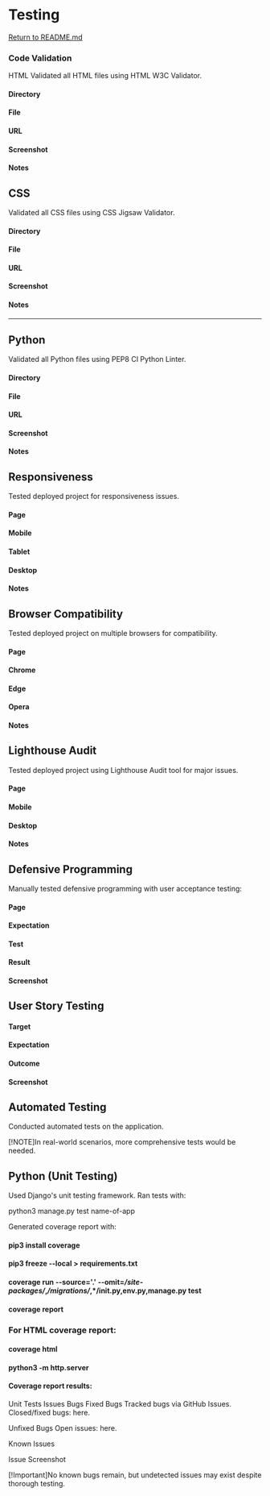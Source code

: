 # Testing

[Return to README.md](README.md)

### Code Validation
HTML
Validated all HTML files using HTML W3C Validator.



#### Directory
#### File
#### URL
#### Screenshot
#### Notes










## CSS
Validated all CSS files using CSS Jigsaw Validator.



#### Directory
#### File
#### URL
#### Screenshot
#### Notes





---




## Python
Validated all Python files using PEP8 CI Python Linter.



#### Directory
#### File
#### URL
#### Screenshot
#### Notes










## Responsiveness
Tested deployed project for responsiveness issues.



#### Page
#### Mobile
#### Tablet
#### Desktop
#### Notes










## Browser Compatibility
Tested deployed project on multiple browsers for compatibility.



#### Page
#### Chrome
#### Edge
#### Opera
#### Notes










## Lighthouse Audit
Tested deployed project using Lighthouse Audit tool for major issues.



#### Page
#### Mobile
#### Desktop
#### Notes









## Defensive Programming
Manually tested defensive programming with user acceptance testing:



#### Page
#### Expectation
#### Test
#### Result
#### Screenshot












## User Story Testing



#### Target
#### Expectation
#### Outcome
#### Screenshot









## Automated Testing
Conducted automated tests on the application.

[!NOTE]In real-world scenarios, more comprehensive tests would be needed.

## Python (Unit Testing)
Used Django's unit testing framework. Ran tests with:

python3 manage.py test name-of-app

Generated coverage report with:

#### pip3 install coverage
#### pip3 freeze --local > requirements.txt
#### coverage run --source='.' --omit=*/site-packages/*,*/migrations/*,*/__init__.py,env.py,manage.py test
#### coverage report

### For HTML coverage report:

#### coverage html
#### python3 -m http.server

#### Coverage report results:

Unit Tests Issues
Bugs
Fixed Bugs
Tracked bugs via GitHub Issues.
Closed/fixed bugs: here.

Unfixed Bugs
Open issues: here.

Known Issues



Issue
Screenshot








[!Important]No known bugs remain, but undetected issues may exist despite thorough testing.
